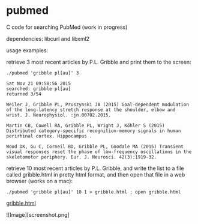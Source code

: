 # pubmed
C code for searching PubMed
(work in progress)

dependencies: libcurl and libxml2

usage examples:

retrieve 3 most recent articles by P.L. Gribble and print them to the screen:

```
./pubmed 'gribble pl[au]' 3
```

```
Sat Nov 21 09:58:56 2015
searched: gribble pl[au]
returned 3/54

Weiler J, Gribble PL, Pruszynski JA (2015) Goal-dependent modulation
of the long-latency stretch response at the shoulder, elbow and
wrist. J. Neurophysiol. :jn.00702.2015.

Martin CB, Cowell RA, Gribble PL, Wright J, Köhler S (2015)
Distributed category-specific recognition-memory signals in human
perirhinal cortex. Hippocampus .

Wood DK, Gu C, Corneil BD, Gribble PL, Goodale MA (2015) Transient
visual responses reset the phase of low-frequency oscillations in the
skeletomotor periphery. Eur. J. Neurosci. 42(3):1919-32.

```

retrieve 10 most recent articles by P.L. Gribble, and write the list
	 to a file called gribble.html in pretty html format, and then
	 open that file in a web browser (works on a mac):

```
./pubmed 'gribble pl[au]' 10 1 > gribble.html ; open gribble.html
```

[gribble.html](http://htmlpreview.github.com/?https://github.com/paulgribble/pubmed/blob/master/gribble.html)

![Image][screenshot.png]
